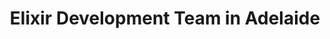 ---
title: Elixir Development Team in Adelaide
permalink: /landings/locations/adelaide/developer/elixir
technology: Elixir
location: Adelaide
---